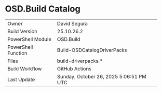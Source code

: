 ﻿# OSD.Build Catalog

| | |
|-|-|
| Owner | David Segura |
| Build Version | 25.10.26.2 |
| PowerShell Module | OSD.Build |
| PowerShell Function | Build-OSDCatalogDriverPacks |
| Files | build-driverpacks.* |
| Build Workflow | GitHub Actions |
| Last Update | Sunday, October 26, 2025 5:06:51 PM UTC |
